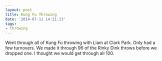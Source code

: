 ```yaml
---
layout: post
title: Kung Fu Throwing
date: '2014-07-11 14:21:13'
tags:
- throwing
---
```


Went through all of Kung Fu throwing with Liam at Clark Park. Only had a few turnovers. We made it through 96 of the Rinky Dink throws before we dropped one. I thought we would get through all 100. 
